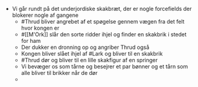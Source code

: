 - Vi går rundt på det underjordiske skakbræt, der er nogle forcefields der blokerer nogle af gangene
	- #Thrud bliver angrebet af et spøgelse gennem vægen fra det felt hvor kongen er
	- #[[M'Ork]] slår den sorte ridder ihjel og finder en skakbrik i stedet for ham
	- Der dukker en dronning op og angriber Thrud også
	- Kongen bliver slået ihjel af #Lark og bliver til en skakbrik
	- #Thrud dør og bliver til en lille skakfigur af en springer
	- Vi bevæger os som tårne og besejrer et par bønner og et tårn som alle bliver til brikker når de dør
	-